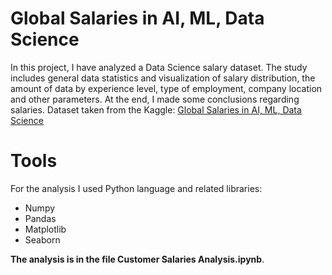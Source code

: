 # Global Salaries in AI, ML, Data Science
In this project, I have analyzed a Data Science salary dataset. The study includes general data statistics and visualization of salary distribution, the amount of data by experience level, type of employment, company location and other parameters. At the end, I made some conclusions regarding salaries. Dataset taken from the Kaggle: [Global Salaries in AI, ML, Data Science](https://www.kaggle.com/datasets/aijobs/global-salaries-in-ai-ml-data-science/data)

# Tools
For the analysis I used Python language and related libraries:
* Numpy
* Pandas
* Matplotlib
* Seaborn


**The analysis is in the file Customer Salaries Analysis.ipynb**.
